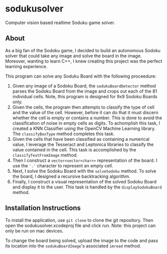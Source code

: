 # sodukusolver
Computer vision based realtime Soduku game solver. 

## About
As a big fan of the Sodoku game, I decided to build an autonomous Sodoku solver that could take any image and solve the board in the image. Moreover, wanting to learn C++, I knew creating this project was the perfect learning experience. 

This program can solve any Soduku Board with the following proceedure: 
1. Given any image of a Sodoku Board, the `sodukuBoardDetector` method parses the Sodoku Board from the image and crops out each of the 81 individual cells. Note, this program is designed for 9x9 Sodoku Boards only. 
2. Given the cells, the program then attempts to classify the type of cell and the value of the cell. However, before it can do that it must discern whether the cell is empty or contains a number. This is done to avoid the classification of noise in empty cells as digits. To achomplish this task, I created a KNN Classifier using the OpenCV Machine Learning library. The `classifyBoxType` method completes this task. 
3. Given the cells that have been classified as containing a numerical value, I leverage the Tesseract and Leptonica libraries to classify the value contained in the cell. This task is accomplished by the `classifyTextFromImage` method. 
4. Then I construct a `vector<vector<char>>` representation of the board. I use the `'.'`  character to represent an empty cell. 
5. Next, I solve the Sodoku Board with the `solveSodoku` method. To solve the board, I designed a recursive backtracking algorithm. 
6. Finally, I construct a visual representation of the solved Sodoku Board and display it to the user. This task is handled by the `displaySodokuBoard` method. 

## Installation Instructions
To install the application, use `git clone` to clone the git repository. Then open the sodukusolver.xcodeproj file and click run. Note: this project can only be run on mac devices. 

To change the board being solved, upload the image to the code and pass its location into the `sodukuBoardImage`'s associated `imread` method. 
